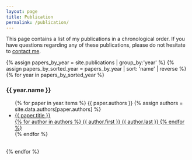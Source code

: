 ```yaml
---
layout: page
title: Publication
permalink: /publication/
---
```


This page contains a list of my publications in a chronological order.
If you have questions regarding any of these publications, please do not
hesitate to <a href="mailto:{{site.email}}">contact me</a>.

{% assign papers_by_year = site.publications | group_by:'year' %}
{% assign papers_by_sorted_year = papers_by_year | sort: 'name' | reverse %}
{% for year in papers_by_sorted_year %}
  <h3>{{ year.name }}</h3>
  <ul>
    {% for paper in year.items %}
    {{ paper.authors }}
    {% assign authors = site.data.authors[paper.authors] %}
    <li>
      <a href="{{ paper.url }}">
        {{ paper.title }} <br>
        {% for author in authors %}
          {{ author.first }} {{ author.last }}
        {% endfor %}
      </a>
    </li>
    {% endfor %}
  </ul><br>
{% endfor %}

